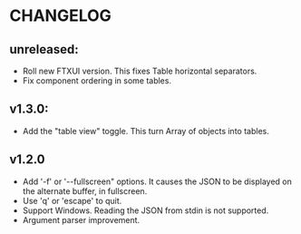 CHANGELOG
=========

unreleased:
-----------
- Roll new FTXUI version. This fixes Table horizontal separators.
- Fix component ordering in some tables.

v1.3.0:
-------
- Add the "table view" toggle. This turn Array of objects into tables.

v1.2.0
------

- Add '-f' or '--fullscreen" options. It causes the JSON to be displayed on the
  alternate buffer, in fullscreen.
- Use 'q' or 'escape' to quit.
- Support Windows. Reading the JSON from stdin is not supported.
- Argument parser improvement.
